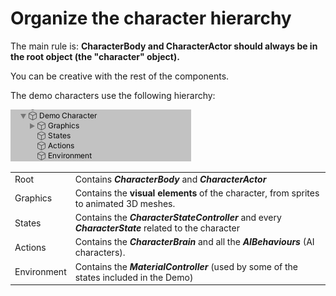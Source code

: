 # Organize the character hierarchy

The main rule is: **CharacterBody and CharacterActor should always be in the root object (the "character" object).**

You can be creative with the rest of the components.

The demo characters use the following hierarchy:

![](<../../.gitbook/assets/imagen (63).png>)

|             |                                                                                                     |
| ----------- | --------------------------------------------------------------------------------------------------- |
| Root        | Contains _**CharacterBody**_ and _**CharacterActor**_                                               |
| Graphics    | Contains the **visual elements** of the character, from sprites to animated 3D meshes.              |
| States      | Contains the _**CharacterStateController**_ and every _**CharacterState**_ related to the character |
| Actions     | Contains the _**CharacterBrain**_ and all the _**AIBehaviours**_ (AI characters).                   |
| Environment | Contains the _**MaterialController**_ (used by some of the states included in the Demo)             |

